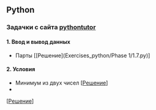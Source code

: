 ## Python
### Задачки с сайта [pythontutor](http://pythontutor.ru)
#### 1. Ввод и вывод данных 
- Парты [[Решение](Exercises_python/Phase 1/1.7.py)]

#### 2. Условия
- Минимум из двух чисел
[[Решение]()]
- 
[[Решение]()]
